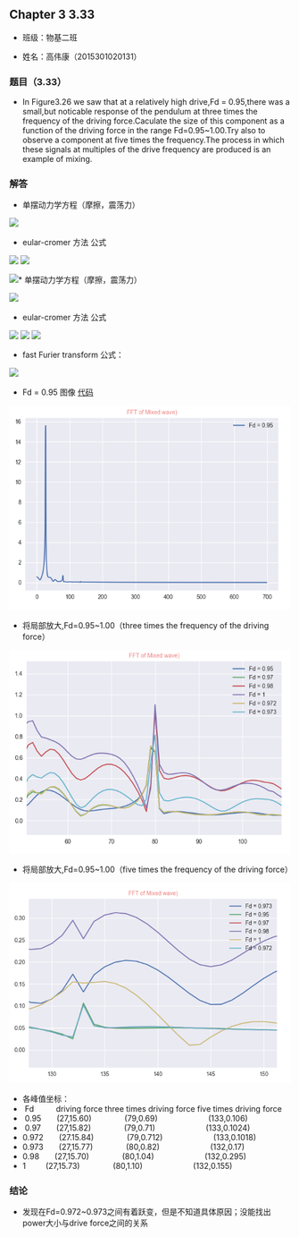 ## Chapter 3 3.33

* 班级：物基二班

* 姓名：高伟康（2015301020131）

### 题目（3.33）

*  In Figure3.26 we saw that at a relatively high drive,Fd = 0.95,there was a small,but noticable response of the pendulum at three times
the frequency of the driving force.Caculate the size of this component as a function of the driving force in the range Fd=0.95~1.00.Try 
also to observe a component at five times the frequency.The process in which these signals at multiples of the drive frequency are produced
is an example of mixing.

### 解答

* 单摆动力学方程（摩擦，震荡力）

<img src="http://latex.codecogs.com/gif.latex?\frac{d^{2}\theta}{dt^{2}}=-\frac{g}{l}sin\theta-q\frac{d\theta}{dt}+F_{D}sin(\Omega_{D}t)">

* eular-cromer 方法 公式

<img src="http://latex.codecogs.com/gif.latex?\omega_{i+1}=\omega_{i}-\frac{d^{2}\theta}{dt^{2}}\Delta\,t">

<img src="http://latex.codecogs.com/gif.latex?\theta\,_{i+1}=\theta_{i}+\omega_{i+1}\Delta\,t">

<img src="http://latex.codecogs.com/gif.latex?t_{i+1}=t_{i}+\Delta\,t">* 单摆动力学方程（摩擦，震荡力）

<img src="http://latex.codecogs.com/gif.latex?\frac{d^{2}\theta}{dt^{2}}=-\frac{g}{l}sin\theta-q\frac{d\theta}{dt}+F_{D}sin(\Omega_{D}t)">

* eular-cromer 方法 公式

<img src="http://latex.codecogs.com/gif.latex?\omega_{i+1}=\omega_{i}-\frac{d^{2}\theta}{dt^{2}}\Delta\,t">

<img src="http://latex.codecogs.com/gif.latex?\theta\,_{i+1}=\theta_{i}+\omega_{i+1}\Delta\,t">

<img src="http://latex.codecogs.com/gif.latex?t_{i+1}=t_{i}+\Delta\,t">

* fast Furier transform 公式：

<img src="http://latex.codecogs.com/gif.latex?\,X(k)=\sum_{n=0}^{N-1}\,x(n)W_{N}^{nk}\,\,\,\,W_{N}=e^{-j\frac{2\pi}{N}\,}">

* Fd = 0.95 图像 [代码](./3.30.py)

<img src="https://github.com/gwk-01/computationalphysics_N2015301020131/blob/master/exercise8/0.95.png">

* 将局部放大,Fd=0.95~1.00（three times the frequency of the driving force）

<img src="https://github.com/gwk-01/computationalphysics_N2015301020131/blob/master/exercise8/放大.png">

* 将局部放大,Fd=0.95~1.00（five times the frequency of the driving force）

<img src="https://github.com/gwk-01/computationalphysics_N2015301020131/blob/master/exercise8/5.png">

* 各峰值坐标：
*  Fd          driving force         three times driving force          five times driving force 
*  0.95        (27,15.60)                (79,0.69)                        (133,0.106)
*  0.97        (27,15.82)                (79,0.71)                        (133,0.1024)
*  0.972       (27.15.84)                (79,0.712)                       (133,0.1018)
*  0.973       (27,15.77)                (80,0.82)                        (132,0.17)
*  0.98         (27,15.70)                (80,1.04)                        (132,0.295)
*  1             (27,15.73)                (80,1.10)                        (132,0.155)
 
 ### 结论
 
 * 发现在Fd=0.972~0.973之间有着跃变，但是不知道具体原因；没能找出power大小与drive force之间的关系
